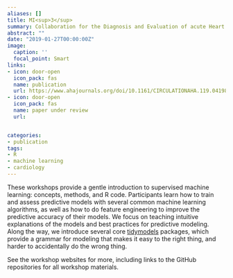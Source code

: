 ```yaml
---
aliases: []
title: MI<sup>3</sup> 
summary: Collaboration for the Diagnosis and Evaluation of acute Heart Failure
abstract: ""
date: "2019-01-27T00:00:00Z"
image:
  caption: ''
  focal_point: Smart
links:
- icon: door-open
  icon_pack: fas
  name: publication
  url: https://www.ahajournals.org/doi/10.1161/CIRCULATIONAHA.119.041980
- icon: door-open
  icon_pack: fas
  name: paper under review
  url: 


categories:
- publication
tags:
- R
- machine learning
- cardiology
---
```


These workshops provide a gentle introduction to supervised machine learning: concepts, methods, and R code. Participants learn how to train and assess predictive models with several common machine learning algorithms, as well as how to do feature engineering to improve the predictive accuracy of their models. We focus on teaching intuitive explanations of the models and best practices for predictive modeling. Along the way, we introduce several core [tidymodels](https://github.com/tidymodels) packages, which provide a grammar for modeling that makes it easy to the right thing, and harder to accidentally do the wrong thing. 


See the workshop websites for more, including links to the GitHub repositories for all workshop materials.
